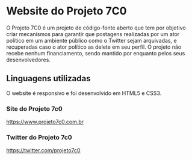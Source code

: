 # Website do Projeto 7C0
O Projeto 7C0 é um projeto de código-fonte aberto que tem por objetivo criar mecanismos para garantir que postagens realizadas por um ator político em um ambiente público como o Twitter sejam arquivadas, e recuperadas caso o ator político as delete em seu perfil. O projeto não recebe nenhum financiamento, sendo mantido por enquanto pelos seus desenvolvedores.

## Linguagens utilizadas
O website é responsivo e foi desenvolvido em HTML5 e CSS3.

### Site do Projeto 7c0
https://www.projeto7c0.com.br

### Twitter do Projeto 7c0
https://twitter.com/projeto7c0
